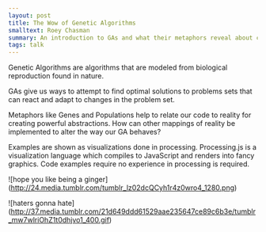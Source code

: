 ```yaml
---
layout: post
title: The Wow of Genetic Algorithms
smalltext: Roey Chasman
summary: An introduction to GAs and what their metaphors reveal about code.
tags: talk
---
```


Genetic Algorithms are algorithms that are modeled from biological reproduction
found in nature.

GAs give us ways to attempt to find optimal solutions to problems sets that
can react and adapt to changes in the problem set.

Metaphors like Genes and Populations help to relate our code to reality for
creating powerful abstractions. How can other mappings of reality be
implemented to alter the way our GA behaves?

Examples are shown as visualizations done in processing. Processing.js is a
visualization language which compiles to JavaScript and renders into fancy
graphics. Code examples require no experience in processing is required.

![hope you like being a ginger]
(http://24.media.tumblr.com/tumblr_lz02dcQCyh1r4z0wro4_1280.png)

![haters gonna hate]
(http://37.media.tumblr.com/21d649ddd61529aae235647ce89c6b3e/tumblr_mw7wlriOhZ1t0dhjvo1_400.gif)
